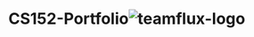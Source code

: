 # CS152-Portfolio![teamflux-logo](https://github.com/kthymia/CS152-Portfolio/assets/160714262/2cec80b8-0c5a-4954-a166-8a038488e86b)
